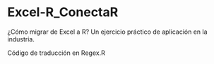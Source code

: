 # Excel-R_ConectaR
¿Cómo migrar de Excel a R? Un ejercicio práctico de aplicación en la industria.

Código de traducción en Regex.R
